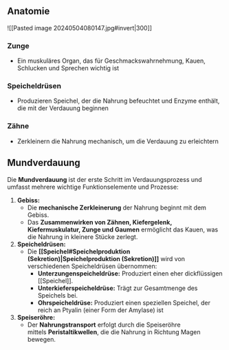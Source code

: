## Anatomie
![[Pasted image 20240504080147.jpg#invert|300]]
### Zunge
- Ein muskuläres Organ, das für Geschmackswahrnehmung, Kauen, Schlucken und Sprechen wichtig ist
### Speicheldrüsen
- Produzieren Speichel, der die Nahrung befeuchtet und Enzyme enthält, die mit der Verdauung beginnen
### Zähne
- Zerkleinern die Nahrung mechanisch, um die Verdauung zu erleichtern
## Mundverdauung
Die **Mundverdauung** ist der erste Schritt im Verdauungsprozess und umfasst mehrere wichtige Funktionselemente und Prozesse:
1. **Gebiss:**
    - Die **mechanische Zerkleinerung** der Nahrung beginnt mit dem Gebiss.
    - Das **Zusammenwirken von Zähnen, Kiefergelenk, Kiefermuskulatur, Zunge und Gaumen** ermöglicht das Kauen, was die Nahrung in kleinere Stücke zerlegt.
2. **Speicheldrüsen:**
    - Die **[[Speichel#Speichelproduktion (Sekretion)|Speichelproduktion (Sekretion)]]** wird von verschiedenen Speicheldrüsen übernommen:
        - **Unterzungenspeicheldrüse:** Produziert einen eher dickflüssigen [[Speichel]].
        - **Unterkieferspeicheldrüse:** Trägt zur Gesamtmenge des Speichels bei.
        - **Ohrspeicheldrüse:** Produziert einen speziellen Speichel, der reich an Ptyalin (einer Form der Amylase) ist
3. **Speiseröhre:**
    - Der **Nahrungstransport** erfolgt durch die Speiseröhre mittels **Peristaltikwellen**, die die Nahrung in Richtung Magen bewegen.